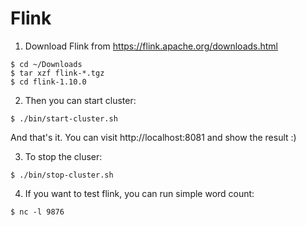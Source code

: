 # Flink
1. Download Flink from https://flink.apache.org/downloads.html
```
$ cd ~/Downloads
$ tar xzf flink-*.tgz
$ cd flink-1.10.0
```
2. Then you can start cluster:
```
$ ./bin/start-cluster.sh
```
And that's it. You can visit http://localhost:8081 and show the result :)

3. To stop the cluser:
```
$ ./bin/stop-cluster.sh
```

4. If you want to test flink, you can run simple word count:
```
$ nc -l 9876
```
